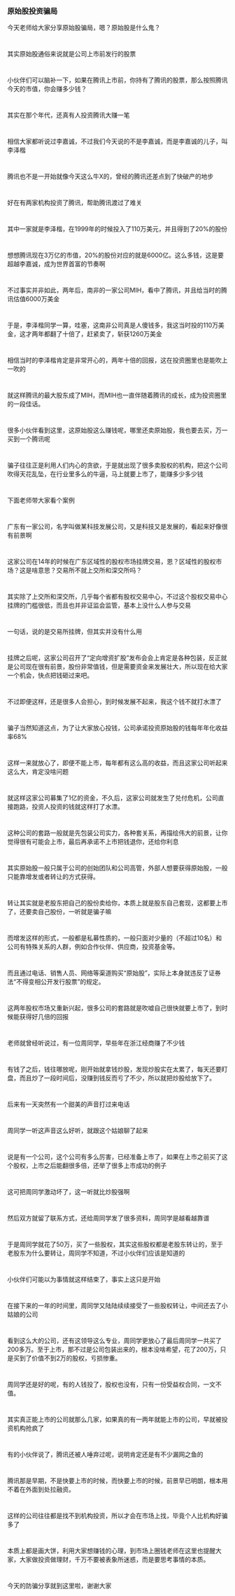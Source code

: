 <div>
	<div><img src="../img/banner.png" alt=""></div>
	<div>
		<h3> 原始股投资骗局</h3>
		<p>今天老师给大家分享原始股骗局，嗯？原始股是什么鬼？</p>
		<p style="margin-top: 40px;">其实原始股通俗来说就是公司上市前发行的股票</p>
		<p style="margin-top: 40px;">小伙伴们可以脑补一下，如果在腾讯上市前，你持有了腾讯的股票，那么按照腾讯今天的市值，你会赚多少钱？</p>
		<p style="margin-top: 40px;">其实在那个年代，还真有人投资腾讯大赚一笔</p>
		<p style="margin-top: 40px;">相信大家都听说过李嘉诚，不过我们今天说的不是李嘉诚，而是李嘉诚的儿子，叫李泽楷</p>
		<p style="margin-top: 40px;">腾讯也不是一开始就像今天这么牛X的，曾经的腾讯还差点到了快破产的地步</p>
		<p style="margin-top: 40px;">好在有两家机构投资了腾讯，帮助腾讯渡过了难关</p>
		<p style="margin-top: 40px;">其中一家就是李泽楷，在1999年的时候投入了110万美元，并且得到了20%的股份</p>
		<p style="margin-top: 40px;">想想腾讯现在3万亿的市值，20%的股份对应的就是6000亿。这么多钱，这是要超越李嘉诚，成为世界首富的节奏啊</p>
		<p style="margin-top: 40px;">不过事实并非如此，两年后，南非的一家公司MIH，看中了腾讯，并且给当时的腾讯估值6000万美金</p>
		<p style="margin-top: 40px;">于是，李泽楷同学一算，哇塞，这南非公司真是人傻钱多，我这当时投的110万美金，这才两年都翻了十倍了，赶紧卖了，斩获1260万美金</p>
		<p style="margin-top: 40px;">相信当时的李泽楷肯定是非常开心的，两年十倍的回报，这在投资圈里也是能吹上一吹的</p>
		<p style="margin-top: 40px;">就这样腾讯的最大股东成了MIH，而MIH也一直伴随着腾讯的成长，成为投资圈里的一段佳话。</p>
		<p style="margin-top: 40px;">很多小伙伴看到这里，这原始股这么赚钱呢，哪里还卖原始股，我也要去买，万一买到一个腾讯呢</p>
		<p style="margin-top: 40px;">骗子往往正是利用人们内心的贪欲，于是就出现了很多卖股权的机构，把这个公司吹得天花乱坠，在行业里多么的牛逼，马上就要上市了，能赚多少多少钱</p>
		<p style="margin-top: 40px;">下面老师带大家看个案例</p>
		<p style="margin-top: 40px;">广东有一家公司，名字叫做某科技发展公司，又是科技又是发展的，看起来好像很有前景啊</p>
		<p style="margin-top: 40px;">这家公司在14年的时候在广东区域性的股权市场挂牌交易，恩？区域性的股权市场？这是啥意思？交易所不就上交所和深交所吗？</p>
		<p style="margin-top: 40px;">其实除了上交所和深交所，几乎每个省都有股权交易中心，不过这个股权交易中心挂牌的门槛很低，而且也并非证监会监管，基本上没什么人参与交易</p>
		<p style="margin-top: 40px;">一句话，说的是交易所挂牌，但其实并没有什么用</p>
		<p style="margin-top: 40px;">挂牌之后呢，这家公司召开了“定向增资扩股”发布会会上肯定是各种包装，反正就是公司现在很有前景，股份非常值钱，但是需要资金来发展壮大，所以现在给大家一个机会，快点把钱砸过来吧。</p>
		<p style="margin-top: 40px;">不过即便这样，还是很多人会担心，到时候发展不起来，我这个钱不就打水漂了</p>
		<p style="margin-top: 40px;">骗子当然知道这点，为了让大家放心投钱，公司承诺投资原始股的钱每年年化收益率68%</p>
		<p style="margin-top: 40px;">这样一来就放心了，即便不能上市，每年都有这么高的收益，而且这家公司听起来这么大，肯定没啥问题</p>
		<p style="margin-top: 40px;">就这样这家公司募集了1亿的资金，不久后，这家公司就发生了兑付危机，公司直接跑路，投资人投资的钱就这样打了水漂。</p>
		<p style="margin-top: 40px;">这种公司的套路一般就是先包装公司实力，各种套关系，再描绘伟大的前景，让你觉得很有可能会上市，最后再承诺不上市把钱退你，还给你利息</p>
		<p style="margin-top: 40px;">其实原始股一般只属于公司的创始团队和公司高管，外部人想要获得原始股，一般只能靠增发或者转让的方式获得。</p>
		<p style="margin-top: 40px;">转让其实就是老股东把自己的股份卖给你，本质上就是股东自己套现，这都要上市了，还要卖自己股份，一听就是骗子嘛</p>
		<p style="margin-top: 40px;">而增发这样的形式，一般都是私募性质的，一般只面对少量的（不超过10名）和公司有特殊关系的人群，例如合作伙伴、供应商，投资基金等。</p>
		<p style="margin-top: 40px;">而且通过电话、销售人员、网络等渠道购买“原始股”，实际上本身就违反了证券法“不得变相公开发行股票”的规定。</p>
		<p style="margin-top: 40px;">这两年股权市场又重新兴起，很多公司的套路就是吹嘘自己很快就要上市了，到时候能获得好几倍的回报</p>
		<p style="margin-top: 40px;">老师就曾经听说过，有一位周同学，早些年在浙江经商赚了不少钱</p>
		<p style="margin-top: 40px;">有钱了之后，钱往哪放呢，刚开始就拿钱炒股，发现炒股实在太累了，每天还要盯盘，而且炒了一段时间后，没赚到钱反而亏了不少，所以就把炒股给放下了。</p>
		<p style="margin-top: 40px;">后来有一天突然有一个甜美的声音打过来电话</p>
		<p style="margin-top: 40px;">周同学一听这声音这么好听，就跟这个姑娘聊了起来</p>
		<p style="margin-top: 40px;">说是有一个公司，这个公司有多么厉害，已经准备上市了，如果在上市之前买了这个股权，上市之后能翻很多倍，还举了很多上市成功的例子</p>
		<p style="margin-top: 40px;">这可把周同学激动坏了，这一听就比炒股强啊</p>
		<p style="margin-top: 40px;">然后双方就留了联系方式，还给周同学发了很多资料，周同学是越看越靠谱</p>
		<p style="margin-top: 40px;">于是周同学就花了50万，买了一些股权，其实这些股权都是老股东转让的，至于老股东为什么要转让，周同学不知道，不过小伙伴们应该是知道的</p>
		<p style="margin-top: 40px;">小伙伴们可能以为事情就这样结束了，事实上这只是开始</p>
		<p style="margin-top: 40px;">在接下来的一年的时间里，周同学又陆陆续续接受了一些股权转让，中间还去了小姑娘的公司</p>
		<p style="margin-top: 40px;">看到这么大的公司，还有这领导这么专业，周同学更放心了最后周同学一共买了200多万。至于上市，那不过是公司包装出来的，根本没啥希望，花了200万，只是买到了价值不到2万的股权，亏损惨重。</p>
		<p style="margin-top: 40px;">周同学还是好的呢，有的人钱投了，股权也没有，只有一份受益权合同，一文不值。</p>
		<p style="margin-top: 40px;">其实真正能上市的公司就那么几家，如果真的有一两年就能上市的公司，早就被投资机构抢疯了</p>
		<p style="margin-top: 40px;">有的小伙伴说了，腾讯还被人唾弃过呢，说明肯定还是有不少漏网之鱼的</p>
		<p style="margin-top: 40px;">腾讯那是早期，不是快要上市的时候，而快要上市的时候，前景早已明朗，根本用不着在外面到处拉融资。</p>
		<p style="margin-top: 40px;">这样的公司往往都是找不到机构投资，所以才会在市场上找，毕竟个人比机构好骗多了</p>
		<p style="margin-top: 40px;">本质上都是画大饼，利用大家想赚钱的心理，到市场上圈钱老师在这里也提醒大家，大家做投资做理财，千万不要被表象所迷惑，而是要思考事情的本质。</p>
		<p style="margin-top: 40px;">今天的防骗分享就到这里啦，谢谢大家</p>
	</div>
</div>